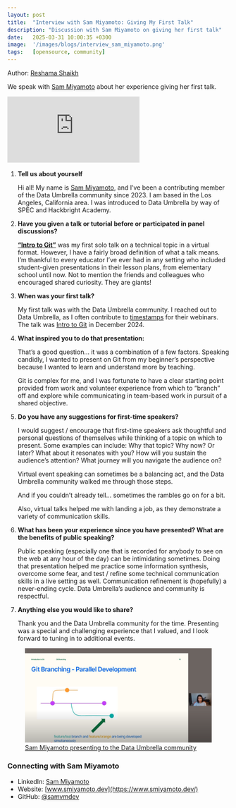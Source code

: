 ```yaml
---
layout: post
title:  "Interview with Sam Miyamoto: Giving My First Talk"
description: "Discussion with Sam Miyamoto on giving her first talk"
date:   2025-03-31 10:00:35 +0300
image:  '/images/blogs/interview_sam_miyamoto.png'
tags:   [opensource, community]
---
```


Author: [Reshama Shaikh](https://reshamas.github.io)  

We speak with [Sam Miyamoto](https://www.linkedin.com/in/e-samantha-miyamoto/) about her experience giving her first talk.
<p>
<iframe src="https://www.youtube.com/embed/edCiPBn_dj8" loading="lazy" frameborder="0" allowfullscreen></iframe>
</p>

1. __Tell us about yourself__

    Hi all! My name is [Sam Miyamoto](https://www.linkedin.com/in/e-samantha-miyamoto/), and I’ve been a contributing member of the Data Umbrella community since 2023. I am based in the Los Angeles, California area. I was introduced to Data Umbrella by way of SPEC and Hackbright Academy. 

2. __Have you given a talk or tutorial before or participated in panel discussions?__

    [**“Intro to Git”**](https://youtu.be/edCiPBn_dj8?si=vZCwQwDHvEGJXY6q) was my first solo talk on a technical topic in a virtual format. However, I have a fairly broad definition of what a talk means. I’m thankful to every educator I’ve ever had in any setting who included student-given presentations in their lesson plans, from elementary school until now. Not to mention the friends and colleagues who encouraged shared curiosity. They are giants!


3. __When was your first talk?__

    My first talk was with the Data Umbrella community. I reached out to Data Umbrella, as I often contribute to [timestamps](https://github.com/data-umbrella/event-transcripts/issues/92) for their webinars. The talk was [Intro to Git](https://youtu.be/edCiPBn_dj8) in December 2024.

4. __What inspired you to do that presentation:__

    That’s a good question… it was a combination of a few factors. Speaking candidly, I wanted to present on Git from my beginner’s perspective because I wanted to learn and understand more by teaching. 

    Git is complex for me, and I was fortunate to have a clear starting point provided from work and volunteer experience from which to “branch” off and explore while communicating in team-based work in pursuit of a shared objective. 

5. __Do you have any suggestions for first-time speakers?__

    I would suggest / encourage that first-time speakers ask thoughtful and personal questions of themselves while thinking of a topic on which to present. Some examples can include: Why that topic? Why now? Or later? What about it resonates with you? How will you sustain the audience’s attention? What journey will you navigate the audience on?

    Virtual event speaking can sometimes be a balancing act, and the Data Umbrella community walked me through those steps. 

    And if you couldn’t already tell… sometimes the rambles go on for a bit. 

    Also, virtual talks helped me with landing a job, as they demonstrate a variety of communication skills. 

6. __What has been your experience since you have presented? What are the benefits of public speaking?__

    Public speaking (especially one that is recorded for anybody to see on the web at any hour of the day) can be intimidating sometimes. Doing that presentation helped me practice some information synthesis, overcome some fear, and test / refine some technical communication skills in a live setting as well. Communication refinement is (hopefully) a never-ending cycle. Data Umbrella’s audience and community is respectful. 

7. __Anything else you would like to share?__

    Thank you and the Data Umbrella community for the time. Presenting was a special and challenging experience that I valued, and I look forward to tuning in to additional events.

<figure>
    <img src="/images/blogs/sam_screenshot.png" alt="Sam Miyamoto  on git branching" max-width="50%" max-height="50%" />
    <figcaption>
    <a href="https://youtu.be/edCiPBn_dj8"> Sam Miyamoto presenting to the Data Umbrella community </a>
    </figcaption>
</figure>

### Connecting with Sam Miyamoto

- LinkedIn: [Sam Miyamoto](https://www.linkedin.com/in/e-samantha-miyamoto/) 
- Website: [www.smiyamoto.dev](https://www.smiyamoto.dev/) 
- GitHub: [@samvmdev](https://github.com/samvmdev)

